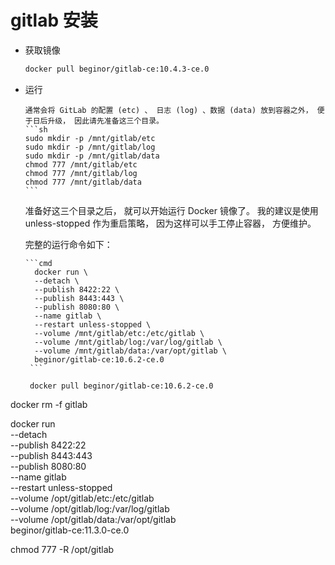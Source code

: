 # gitlab 安装

* 获取镜像

  ```sh
  docker pull beginor/gitlab-ce:10.4.3-ce.0
  ```

* 运行

      通常会将 GitLab 的配置 (etc) 、 日志 (log) 、数据 (data) 放到容器之外， 便于日后升级， 因此请先准备这三个目录。
      ```sh
      sudo mkdir -p /mnt/gitlab/etc
      sudo mkdir -p /mnt/gitlab/log
      sudo mkdir -p /mnt/gitlab/data
      chmod 777 /mnt/gitlab/etc
      chmod 777 /mnt/gitlab/log
      chmod 777 /mnt/gitlab/data
      ```

  准备好这三个目录之后， 就可以开始运行 Docker 镜像了。 我的建议是使用 unless-stopped 作为重启策略， 因为这样可以手工停止容器， 方便维护。

  完整的运行命令如下：

      ```cmd
        docker run \
        --detach \
        --publish 8422:22 \
        --publish 8443:443 \
        --publish 8080:80 \
        --name gitlab \
        --restart unless-stopped \
        --volume /mnt/gitlab/etc:/etc/gitlab \
        --volume /mnt/gitlab/log:/var/log/gitlab \
        --volume /mnt/gitlab/data:/var/opt/gitlab \
        beginor/gitlab-ce:10.6.2-ce.0
       ```

       docker pull beginor/gitlab-ce:10.6.2-ce.0

docker rm -f gitlab

docker run \
        --detach \
        --publish 8422:22 \
        --publish 8443:443 \
        --publish 8080:80 \
        --name gitlab \
        --restart unless-stopped \
        --volume /opt/gitlab/etc:/etc/gitlab \
        --volume /opt/gitlab/log:/var/log/gitlab \
        --volume /opt/gitlab/data:/var/opt/gitlab \
        beginor/gitlab-ce:11.3.0-ce.0

chmod 777 -R /opt/gitlab


